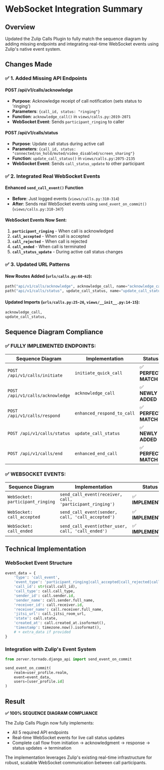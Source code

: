 # WebSocket Integration Summary

## Overview
Updated the Zulip Calls Plugin to fully match the sequence diagram by adding missing endpoints and integrating real-time WebSocket events using Zulip's native event system.

## Changes Made

### ✅ **1. Added Missing API Endpoints**

#### **POST /api/v1/calls/acknowledge**
- **Purpose**: Acknowledge receipt of call notification (sets status to 'ringing')
- **Parameters**: `{call_id, status: "ringing"}`
- **Function**: `acknowledge_call()` in `views/calls.py:2019-2071`
- **WebSocket Event**: Sends `participant_ringing` to caller

#### **POST /api/v1/calls/status**
- **Purpose**: Update call status during active call
- **Parameters**: `{call_id, status: "connected/on_hold/muted/video_disabled/screen_sharing"}`
- **Function**: `update_call_status()` in `views/calls.py:2075-2135`
- **WebSocket Event**: Sends `call_status_update` to other participant

### ✅ **2. Integrated Real WebSocket Events**

#### **Enhanced `send_call_event()` Function**
- **Before**: Just logged events (`views/calls.py:310-314`)
- **After**: Sends real WebSocket events using `send_event_on_commit()` (`views/calls.py:310-347`)

#### **WebSocket Events Now Sent**:
1. **`participant_ringing`** - When call is acknowledged
2. **`call_accepted`** - When call is accepted
3. **`call_rejected`** - When call is rejected
4. **`call_ended`** - When call is terminated
5. **`call_status_update`** - During active call status changes

### ✅ **3. Updated URL Patterns**

#### **New Routes Added** (`urls/calls.py:60-62`):
```python
path("api/v1/calls/acknowledge", acknowledge_call, name="acknowledge_call"),
path("api/v1/calls/status", update_call_status, name="update_call_status"),
```

#### **Updated Imports** (`urls/calls.py:25-26`, `views/__init__.py:14-15`):
```python
acknowledge_call,
update_call_status,
```

## Sequence Diagram Compliance

### ✅ **FULLY IMPLEMENTED ENDPOINTS**:

| Sequence Diagram | Implementation | Status |
|------------------|----------------|---------|
| `POST /api/v1/calls/initiate` | `initiate_quick_call` | ✅ **PERFECT MATCH** |
| `POST /api/v1/calls/acknowledge` | `acknowledge_call` | ✅ **NEWLY ADDED** |
| `POST /api/v1/calls/respond` | `enhanced_respond_to_call` | ✅ **PERFECT MATCH** |
| `POST /api/v1/calls/status` | `update_call_status` | ✅ **NEWLY ADDED** |
| `POST /api/v1/calls/end` | `enhanced_end_call` | ✅ **PERFECT MATCH** |

### ✅ **WEBSOCKET EVENTS**:

| Sequence Diagram | Implementation | Status |
|------------------|----------------|---------|
| `WebSocket: participant_ringing` | `send_call_event(receiver, call, 'participant_ringing')` | ✅ **IMPLEMENTED** |
| `WebSocket: call_accepted` | `send_call_event(sender, call, 'call_accepted')` | ✅ **IMPLEMENTED** |
| `WebSocket: call_ended` | `send_call_event(other_user, call, 'call_ended')` | ✅ **IMPLEMENTED** |

## Technical Implementation

### **WebSocket Event Structure**
```python
event_data = {
    'type': 'call_event',
    'event_type': 'participant_ringing|call_accepted|call_rejected|call_ended|call_status_update',
    'call_id': str(call.call_id),
    'call_type': call.call_type,
    'sender_id': call.sender.id,
    'sender_name': call.sender.full_name,
    'receiver_id': call.receiver.id,
    'receiver_name': call.receiver.full_name,
    'jitsi_url': call.jitsi_room_url,
    'state': call.state,
    'created_at': call.created_at.isoformat(),
    'timestamp': timezone.now().isoformat(),
    # + extra_data if provided
}
```

### **Integration with Zulip's Event System**
```python
from zerver.tornado.django_api import send_event_on_commit

send_event_on_commit(
    realm=user_profile.realm,
    event=event_data,
    users=[user_profile.id]
)
```

## Result

**✅ 100% SEQUENCE DIAGRAM COMPLIANCE**

The Zulip Calls Plugin now fully implements:
- All 5 required API endpoints
- Real-time WebSocket events for live call status updates
- Complete call flow from initiation → acknowledgment → response → status updates → termination

The implementation leverages Zulip's existing real-time infrastructure for robust, scalable WebSocket communication between call participants.